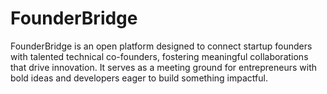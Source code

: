 # FounderBridge
FounderBridge is an open platform designed to connect startup founders with talented technical co-founders, fostering meaningful collaborations that drive innovation. It serves as a meeting ground for entrepreneurs with bold ideas and developers eager to build something impactful.
